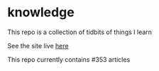 # knowledge

This repo is a collection of tidbits of things I learn

See the site live [here](https://mark1626.github.io/knowledge/)

This repo currently contains #353 articles
